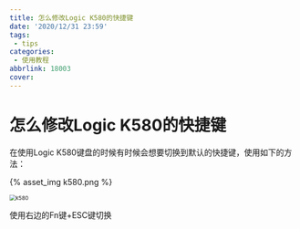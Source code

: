 ```yaml
---
title: 怎么修改Logic K580的快捷键
date: '2020/12/31 23:59'
tags:
 - tips
categories:
 - 使用教程
abbrlink: 18003
cover: 
---
```


# 怎么修改Logic K580的快捷键

在使用Logic K580键盘的时候有时候会想要切换到默认的快捷键，使用如下的方法：

{% asset_img k580.png %}

<img src="/Users/phoenine/Documents/MyBlog/hexo/source/_posts/tips_md/怎么修改Logic K580的快捷键/k580.png" alt="k580" style="zoom:67%;" />

使用右边的Fn键+ESC键切换